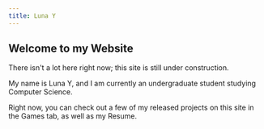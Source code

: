 ```yaml
---
title: Luna Y
---
```


## Welcome to my Website

There isn't a lot here right now; this site is still under construction.

My name is Luna Y, and I am currently an undergraduate student studying Computer Science.

Right now, you can check out a few of my released projects on this site in the Games tab, as well as my Resume.
